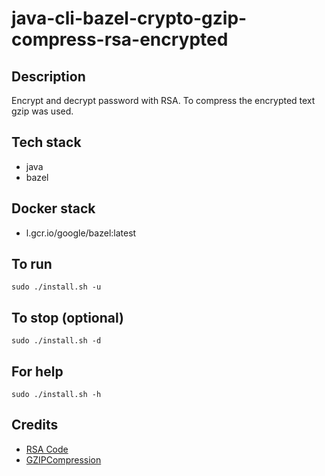# java-cli-bazel-crypto-gzip-compress-rsa-encrypted

## Description
Encrypt and decrypt password with RSA.
To compress the encrypted text gzip was used.

## Tech stack
- java
- bazel

## Docker stack
- l.gcr.io/google/bazel:latest

## To run
`sudo ./install.sh -u`

## To stop (optional)
`sudo ./install.sh -d`

## For help
`sudo ./install.sh -h`

## Credits
- [RSA Code](https://www.geeksforgeeks.org/asymmetric-encryption-cryptography-in-java/)
- [GZIPCompression](https://stackoverflow.com/questions/16351668/compression-and-decompression-of-string-data-in-java)
